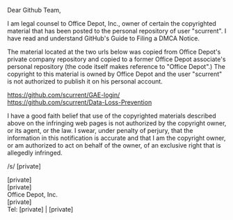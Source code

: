 Dear Github Team,

I am legal counsel to Office Depot, Inc., owner of certain the copyrighted material that has been posted to the personal repository of user "scurrent".  I have read and understand GitHub's Guide to Filing a DMCA Notice.

The material located at the two urls below was copied from Office Depot's private company repository and copied to a former Office Depot associate's personal repository (the code itself makes reference to "Office Depot".)  The copyright to this material is owned by Office Depot and the user "scurrent" is not authorized to publish it on his personal account.

https://github.com/scurrent/GAE-login/  
https://github.com/scurrent/Data-Loss-Prevention

I have a good faith belief that use of the copyrighted materials described above on the infringing web pages is not authorized by the copyright owner, or its agent, or the law.  I swear, under penalty of perjury, that the information in this notification is accurate and that I am the copyright owner, or am authorized to act on behalf of the owner, of an exclusive right that is allegedly infringed.

/s/ [private]


[private]  
[private]  
Office Depot, Inc.  
[private]  
Tel: [private] | [private]
